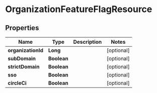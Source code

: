 # OrganizationFeatureFlagResource

## Properties
Name | Type | Description | Notes
------------ | ------------- | ------------- | -------------
**organizationId** | **Long** |  |  [optional]
**subDomain** | **Boolean** |  |  [optional]
**strictDomain** | **Boolean** |  |  [optional]
**sso** | **Boolean** |  |  [optional]
**circleCi** | **Boolean** |  |  [optional]
